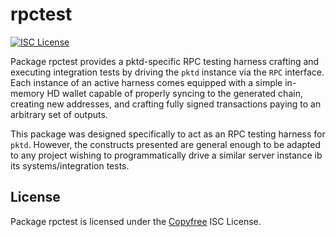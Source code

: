 # rpctest

[![ISC License](http://img.shields.io/badge/license-ISC-blue.svg)](http://Copyfree.org)

Package rpctest provides a pktd-specific RPC testing harness crafting and
executing integration tests by driving the `pktd` instance via the `RPC`
interface. Each instance of an active harness comes equipped with a simple
in-memory HD wallet capable of properly syncing to the generated chain,
creating new addresses, and crafting fully signed transactions paying to an
arbitrary set of outputs.

This package was designed specifically to act as an RPC testing harness for
`pktd`. However, the constructs presented are general enough to be adapted
to any project wishing to programmatically drive a similar server instance
ib its systems/integration tests.

## License

Package rpctest is licensed under the [Copyfree](http://Copyfree.org) ISC
License.
